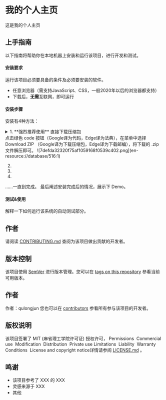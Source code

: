 # 我的个人主页
这是我的个人主页
## 上手指南
以下指南将帮助你在本地机器上安装和运行该项目，进行开发和测试。
#### 安装要求
运行该项目必须要具备的条件及必须要安装的软件。
- 任意浏览器（需支持JavaScript、CSS，一般2020年以后的浏览器都支持）
- 下载后，**无需**互联网，即可运行
#### 安装步骤
安装有4种方法：

<details>
    <summary>1. **强烈推荐使用** 直接下载压缩包</summary>
<br>

***
</details>
点击绿色 code 按钮（Google译为代码，Edge译为法典），在菜单中选择 Download ZIP （Google译为下载压缩包，Edge译为下载邮编），将下载的 .zip 文件解压即可。
![7defda32320f75af1059168f0539c402.png](en-resource://database/516:1)


2.
3.
4.
......一直到完成。
最后阐述安装完成后的情况，展示下 Demo。
#### 测试&使用
解释一下如何运行该系统的自动测试部分。
## 作者
请阅读 [CONTRIBUTING.md](https://gist.github.com/PurpleBooth/b24679402957c63ec426) 查阅为该项目做出贡献的开发者。
## 版本控制
该项目使用 [SemVer](http://semver.org/) 进行版本管理。您可以在 [tags on this repository](https://github.com/your/project/tags) 参看当前可用版本。
## 作者
作者：qulongjun
您也可以在 [contributors](https://github.com/your/project/contributors) 参看所有参与该项目的开发者。
## 版权说明
该项目签署了 MIT (麻省理工学院许可证) 授权许可，
Permissions
 Commercial use
 Modification
 Distribution
 Private use
Limitations
 Liability
 Warranty
Conditions
 License and copyright notice详情请参阅 [LICENSE.md](LICENSE.md) 。
## 鸣谢
- 该项目参考了 XXX 的 XXX
- 灵感来源于 XXX
- 其他
